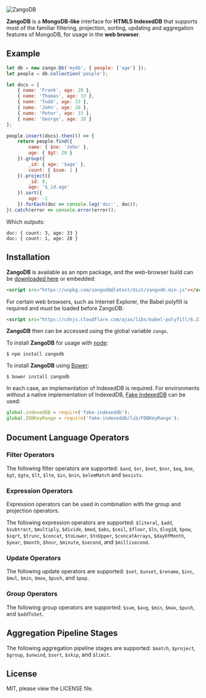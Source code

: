 ![ZangoDB](https://cldup.com/kvTEbzc-Sz.png)

**ZangoDB** is a **MongoDB-like** interface for **HTML5 IndexedDB** that supports most of the familiar filtering, projection, sorting, updating and aggregation features of MongoDB, for usage in the **web browser**.

## Example

```javascript
let db = new zango.Db('mydb', { people: ['age'] });
let people = db.collection('people');

let docs = [
    { name: 'Frank', age: 20 },
    { name: 'Thomas', age: 33 },
    { name: 'Todd', age: 33 },
    { name: 'John', age: 28 },
    { name: 'Peter', age: 33 },
    { name: 'George', age: 28 }
];

people.insert(docs).then(() => {
    return people.find({
        name: { $ne: 'John' },
        age: { $gt: 20 }
    }).group({
        _id: { age: '$age' },
        count: { $sum: 1 }
    }).project({
        _id: 0,
        age: '$_id.age'
    }).sort({
        age: -1
    }).forEach(doc => console.log('doc:', doc));
}).catch(error => console.error(error));
```

Which outputs:

```
doc: { count: 3, age: 33 }
doc: { count: 1, age: 28 }
```

## Installation

**ZangoDB** is available as an npm package, and the web-browser build can be [downloaded here](https://unpkg.com/zangodb@latest/dist/zangodb.min.js) or embedded:

```html
<script src="https://unpkg.com/zangodb@latest/dist/zangodb.min.js"></script>
```

For certain web browsers, such as Internet Explorer, the Babel polyfill is required and must be loaded before ZangoDB:

```html
<script src="https://cdnjs.cloudflare.com/ajax/libs/babel-polyfill/6.23.0/polyfill.min.js"></script>
```

**ZangoDB** then can be accessed using the global variable `zango`.

To install **ZangoDB** for usage with [node](https://nodejs.org/):

```
$ npm install zangodb
```

To install **ZangoDB** using [Bower](https://bower.io/):

```
$ bower install zangodb
```

In each case, an implementation of IndexedDB is required. For environments without a native implementation of IndexedDB, [Fake IndexedDB](https://github.com/dumbmatter/fakeIndexedDB) can be used:

```javascript
global.indexedDB = require('fake-indexeddb');
global.IDBKeyRange = require('fake-indexeddb/lib/FDBKeyRange');
```

## Document Language Operators

### Filter Operators

The following filter operators are supported: `$and`, `$or`, `$not`, `$nor`, `$eq`, `$ne`, `$gt`, `$gte`, `$lt`, `$lte`, `$in`, `$nin`, `$elemMatch` and `$exists`.

### Expression Operators

Expression operators can be used in combination with the group and projection operators.

The following expression operators are supported: `$literal`, `$add`, `$subtract`, `$multiply`, `$divide`, `$mod`, `$abs`, `$ceil`, `$floor`, `$ln`, `$log10`, `$pow`, `$sqrt`, `$trunc`, `$concat`, `$toLower`, `$toUpper`, `$concatArrays`, `$dayOfMonth`, `$year`, `$month`, `$hour`, `$minute`, `$second`, and `$millisecond`.

### Update Operators

The following update operators are supported: `$set`, `$unset`, `$rename`, `$inc`, `$mul`, `$min`, `$max`, `$push`, and `$pop`.

### Group Operators

The following group operators are supported: `$sum`, `$avg`, `$min`, `$max`, `$push`, and `$addToSet`.

## Aggregation Pipeline Stages

The following aggregation pipeline stages are supported: `$match`, `$project`, `$group`, `$unwind`, `$sort`, `$skip`, and `$limit`.

## License

MIT, please view the LICENSE file.
